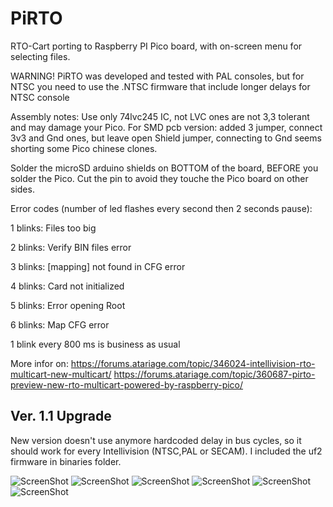 # PiRTO

RTO-Cart porting to Raspberry PI Pico board, with on-screen menu for selecting files.

WARNING! PiRTO was developed and tested with PAL consoles, but for NTSC you need to use the .NTSC firmware that include longer delays for NTSC console


Assembly notes:
Use only 74lvc245 IC, not LVC ones are not 3,3 tolerant and may damage your Pico.
For SMD pcb version: added 3 jumper, connect 3v3 and Gnd ones, but leave open Shield jumper, connecting to Gnd seems shorting some Pico chinese clones.

Solder the microSD arduino shields on BOTTOM of the board, BEFORE you solder the Pico. Cut the pin to avoid they touche the Pico board on other sides.

Error codes (number of led flashes every second then 2 seconds pause):

1 blinks: Files too big  

2 blinks: Verify BIN files error   

3 blinks: [mapping] not found in CFG error

4 blinks: Card not initialized

5 blinks: Error opening Root

6 blinks: Map CFG error

1 blink every 800 ms is business as usual


More infor on:
https://forums.atariage.com/topic/346024-intellivision-rto-multicart-new-multicart/
https://forums.atariage.com/topic/360687-pirto-preview-new-rto-multicart-powered-by-raspberry-pico/

## Ver. 1.1 Upgrade
New version doesn't use anymore hardcoded delay in bus cycles, so it should work for every Intellivision (NTSC,PAL or SECAM).
I included the uf2 firmware in binaries folder.


![ScreenShot](https://raw.githubusercontent.com/aotta/PiRTO/main/pictures/pirto0.jpg)
![ScreenShot](https://raw.githubusercontent.com/aotta/PiRTO/main/pictures/pirto1.jpeg)
![ScreenShot](https://raw.githubusercontent.com/aotta/PiRTO/main/pictures/Pirto6.jpg)
![ScreenShot](https://raw.githubusercontent.com/aotta/PiRTO/main/pictures/Pirto7.jpg)
![ScreenShot](https://raw.githubusercontent.com/aotta/PiRTO/main/pictures/pirto4.jpg)
![ScreenShot](https://raw.githubusercontent.com/aotta/PiRTO/main/pictures/pirto5.jpg)

